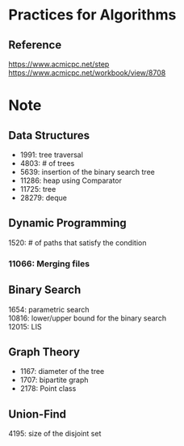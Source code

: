 # Practices for Algorithms
## Reference 
https://www.acmicpc.net/step</br>
https://www.acmicpc.net/workbook/view/8708</br>

# Note
## Data Structures
- 1991: tree traversal
- 4803: # of trees
- 5639: insertion of the binary search tree
- 11286: heap using Comparator
- 11725: tree
- 28279: deque
## Dynamic Programming
1520: # of paths that satisfy the condition</br>
### 11066: Merging files</br>
## Binary Search
1654: parametric search</br>
10816: lower/upper bound for the binary search</br>
12015: LIS</br>
## Graph Theory
- 1167: diameter of the tree
- 1707: bipartite graph
- 2178: Point class
## Union-Find
4195: size of the disjoint set</br>
